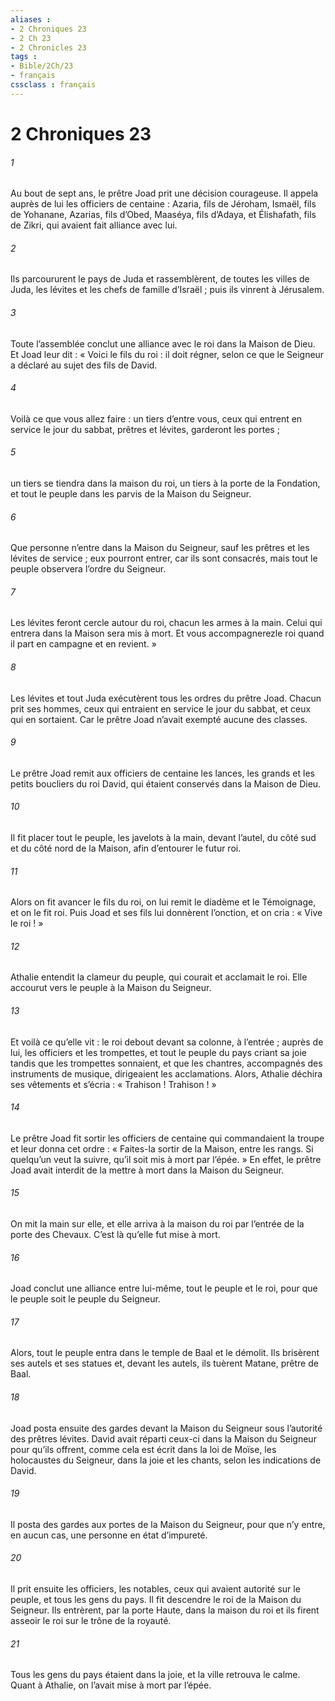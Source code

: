 ```yaml
---
aliases : 
- 2 Chroniques 23
- 2 Ch 23
- 2 Chronicles 23
tags : 
- Bible/2Ch/23
- français
cssclass : français
---
```


# 2 Chroniques 23

###### 1
Au bout de sept ans, le prêtre Joad prit une décision courageuse. Il appela auprès de lui les officiers de centaine : Azaria, fils de Jéroham, Ismaël, fils de Yohanane, Azarias, fils d’Obed, Maaséya, fils d’Adaya, et Élishafath, fils de Zikri, qui avaient fait alliance avec lui.
###### 2
Ils parcoururent le pays de Juda et rassemblèrent, de toutes les villes de Juda, les lévites et les chefs de famille d’Israël ; puis ils vinrent à Jérusalem.
###### 3
Toute l’assemblée conclut une alliance avec le roi dans la Maison de Dieu. Et Joad leur dit : « Voici le fils du roi : il doit régner, selon ce que le Seigneur a déclaré au sujet des fils de David.
###### 4
Voilà ce que vous allez faire : un tiers d’entre vous, ceux qui entrent en service le jour du sabbat, prêtres et lévites, garderont les portes ;
###### 5
un tiers se tiendra dans la maison du roi, un tiers à la porte de la Fondation, et tout le peuple dans les parvis de la Maison du Seigneur.
###### 6
Que personne n’entre dans la Maison du Seigneur, sauf les prêtres et les lévites de service ; eux pourront entrer, car ils sont consacrés, mais tout le peuple observera l’ordre du Seigneur.
###### 7
Les lévites feront cercle autour du roi, chacun les armes à la main. Celui qui entrera dans la Maison sera mis à mort. Et vous accompagnerezle roi quand il part en campagne et en revient. »
###### 8
Les lévites et tout Juda exécutèrent tous les ordres du prêtre Joad. Chacun prit ses hommes, ceux qui entraient en service le jour du sabbat, et ceux qui en sortaient. Car le prêtre Joad n’avait exempté aucune des classes.
###### 9
Le prêtre Joad remit aux officiers de centaine les lances, les grands et les petits boucliers du roi David, qui étaient conservés dans la Maison de Dieu.
###### 10
Il fit placer tout le peuple, les javelots à la main, devant l’autel, du côté sud et du côté nord de la Maison, afin d’entourer le futur roi.
###### 11
Alors on fit avancer le fils du roi, on lui remit le diadème et le Témoignage, et on le fit roi. Puis Joad et ses fils lui donnèrent l’onction, et on cria : « Vive le roi ! »
###### 12
Athalie entendit la clameur du peuple, qui courait et acclamait le roi. Elle accourut vers le peuple à la Maison du Seigneur.
###### 13
Et voilà ce qu’elle vit : le roi debout devant sa colonne, à l’entrée ; auprès de lui, les officiers et les trompettes, et tout le peuple du pays criant sa joie tandis que les trompettes sonnaient, et que les chantres, accompagnés des instruments de musique, dirigeaient les acclamations. Alors, Athalie déchira ses vêtements et s’écria : « Trahison ! Trahison ! »
###### 14
Le prêtre Joad fit sortir les officiers de centaine qui commandaient la troupe et leur donna cet ordre : « Faites-la sortir de la Maison, entre les rangs. Si quelqu’un veut la suivre, qu’il soit mis à mort par l’épée. » En effet, le prêtre Joad avait interdit de la mettre à mort dans la Maison du Seigneur.
###### 15
On mit la main sur elle, et elle arriva à la maison du roi par l’entrée de la porte des Chevaux. C’est là qu’elle fut mise à mort.
###### 16
Joad conclut une alliance entre lui-même, tout le peuple et le roi, pour que le peuple soit le peuple du Seigneur.
###### 17
Alors, tout le peuple entra dans le temple de Baal et le démolit. Ils brisèrent ses autels et ses statues et, devant les autels, ils tuèrent Matane, prêtre de Baal.
###### 18
Joad posta ensuite des gardes devant la Maison du Seigneur sous l’autorité des prêtres lévites. David avait réparti ceux-ci dans la Maison du Seigneur pour qu’ils offrent, comme cela est écrit dans la loi de Moïse, les holocaustes du Seigneur, dans la joie et les chants, selon les indications de David.
###### 19
Il posta des gardes aux portes de la Maison du Seigneur, pour que n’y entre, en aucun cas, une personne en état d’impureté.
###### 20
Il prit ensuite les officiers, les notables, ceux qui avaient autorité sur le peuple, et tous les gens du pays. Il fit descendre le roi de la Maison du Seigneur. Ils entrèrent, par la porte Haute, dans la maison du roi et ils firent asseoir le roi sur le trône de la royauté.
###### 21
Tous les gens du pays étaient dans la joie, et la ville retrouva le calme. Quant à Athalie, on l’avait mise à mort par l’épée.
